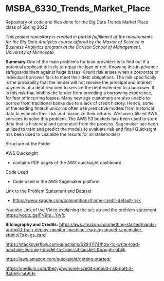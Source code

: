 # MSBA_6330_Trends_Market_Place
Repository of code and files done for the Big Data Trends Market Place class of Spring 2022

_This project repository is created in partial fulfillment of the requirements for the Big Data Analytics course offered by the Master of Science in Business Analytics program at the Carlson School of Management, University of Minnesota._

**Summary**
One of the main problems for loan providers is to find out if a potential applicant is likely to repay the loan or not. Knowing this in advance safeguards them against huge losses. Credit risk arises when a corporate or individual borrower fails to meet their debt obligations. The risk specifically is the probability that the lender will not receive the principal and interest payments of a debt required to service the debt extended to a borrower. It is this risk that inhibits the lender from providing a borrowing experience, for fear of incurring losses. Many new age customers are also unable to borrow from traditional banks due to a lack of credit history. Hence, some of the leading fintech unicorns often use predictive models from historical data to estimate their risk and maximize their returns.
We have utilized AWS services to solve this problem. The AWS S3 buckets has been used to store data that is historical and generated from the process. Sagemaker has been utilized to train and predict the models to evaluate risk and finall Quicksight has been used to visualize the results for all stakeholders

Structure of the Folder

AWS Quicksight
  - contains PDF pages of the AWS quicksight dashboard

Code Used
  - Code used in the AWS Sagemaker platform

Link to the Problem Statement and Dataset
  - https://www.kaggle.com/competitions/home-credit-default-risk

Youtube Link of the Video explaining the set-up and the problem statement
https://youtu.be/FV9rs__Ywfc

**Bibliography and Credits:**
https://aws.amazon.com/getting-started/hands-on/build-train-deploy-monitor-machine-learning-model-sagemaker-studio/?trk=gs_card

https://stackoverflow.com/questions/62941174/how-to-write-load-machine-learning-model-to-from-s3-bucket-through-joblib

https://aws.amazon.com/quicksight/getting-started/

https://medium.com/thecyphy/home-credit-default-risk-part-2-84b58c1ab9d5
